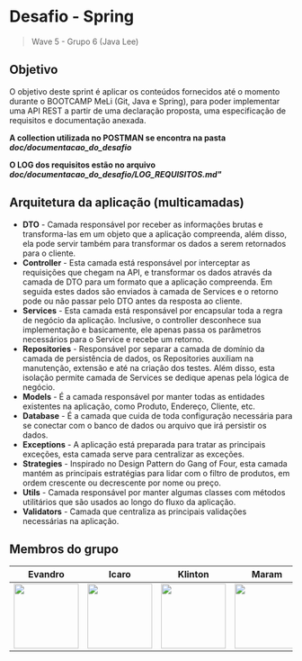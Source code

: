 # Desafio - Spring
> Wave 5 - Grupo 6 (Java Lee)

## Objetivo
O objetivo deste sprint é aplicar os conteúdos fornecidos até o momento durante o
BOOTCAMP MeLi (Git, Java e Spring), para poder implementar uma API REST a partir de uma
declaração proposta, uma especificação de requisitos e documentação anexada.

**A collection utilizada no POSTMAN se encontra na pasta *doc/documentacao_do_desafio***

**O LOG dos requisitos estão no arquivo *doc/documentacao_do_desafio/LOG_REQUISITOS.md"***

## Arquitetura da aplicação (multicamadas)
- **DTO** - Camada responsável por receber as informações brutas e transforma-las em um objeto que a aplicação compreenda, além disso, ela pode servir também para transformar os dados a serem retornados para o cliente.
- **Controller** - Esta camada está responsável por interceptar as requisições que chegam na API, e transformar os dados através da camada de DTO para um formato que a aplicação compreenda. Em seguida estes dados são enviados à camada de Services e o retorno pode ou não passar pelo DTO antes da resposta ao cliente.
- **Services** - Esta camada está responsável por encapsular toda a regra de negócio da aplicação. Inclusive, o controller desconhece sua implementação e basicamente, ele apenas passa os parâmetros necessários para o Service e recebe um retorno.
- **Repositories** - Responsável por separar a camada de domínio da camada de persistência de dados, os Repositories auxiliam na manutenção, extensão e até na criação dos testes. Além disso, esta isolação permite camada de Services se dedique apenas pela lógica de negócio.
- **Models** - É a camada responsável por manter todas as entidades existentes na aplicação, como Produto, Endereço, Cliente, etc.
- **Database** - É a camada que cuida de toda configuração necessária para se conectar com o banco de dados ou arquivo que irá persistir os dados.
- **Exceptions** - A aplicação está preparada para tratar as principais exceções, esta camada serve para centralizar as exceções.
- **Strategies** - Inspirado no Design Pattern do Gang of Four, esta camada mantém as principais estratégias para lidar com o filtro de produtos, em ordem crescente ou decrescente por nome ou preço.
- **Utils** - Camada responsável por manter algumas classes com métodos utilitários que são usados ao longo do fluxo da aplicação.
- **Validators** - Camada que centraliza as principais validações necessárias na aplicação.


## Membros do grupo
| Evandro | Icaro | Klinton | Maram |Paulo| Pedro | Thainan |
| :---: | :---: | :---: | :---: |:---: | :---: | :---: |
| [<img src="https://avatars.githubusercontent.com/u/39993682?v=4" width=115><br><sub></sub>](https://github.com/evandrosutil)|[<img src="https://avatars.githubusercontent.com/u/101267189?v=4" width=115><br><sub></sub>](https://github.com/Icaro-Salgado) |[<img src="https://avatars.githubusercontent.com/u/97066287?v=4" width=115><br><sub></sub>](https://github.com/MeliKlin) |[<img src="https://avatars.githubusercontent.com/u/80549051?v=4" width=115><br><sub></sub>](https://github.com/maranbrasil) |[<img src="https://avatars.githubusercontent.com/u/101268601?v=4" width=115><br><sub></sub>](https://github.com/Paulorlima) |[<img src="https://avatars.githubusercontent.com/u/73892750?v=4" width=115><br><sub></sub>](https://github.com/pedroLSoares) |[<img src="https://avatars.githubusercontent.com/u/101267217?v=4" width=115><br><sub></sub>](https://github.com/ThainanEsteves) 